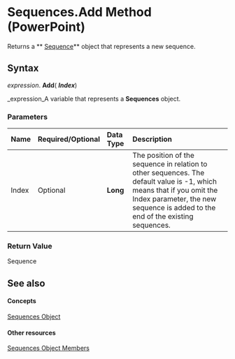 
# Sequences.Add Method (PowerPoint)

Returns a  ** [Sequence](37a5224f-2461-b575-acb6-6905bbb5136d.md)** object that represents a new sequence.


## Syntax

 _expression_. **Add**( **_Index_**)

 _expression_A variable that represents a  **Sequences** object.


### Parameters



|**Name**|**Required/Optional**|**Data Type**|**Description**|
|:-----|:-----|:-----|:-----|
|Index|Optional| **Long**|The position of the sequence in relation to other sequences. The default value is -1, which means that if you omit the Index parameter, the new sequence is added to the end of the existing sequences.|

### Return Value

Sequence


## See also


#### Concepts


 [Sequences Object](7650703c-9072-6867-6367-4496b067aa8e.md)
#### Other resources


 [Sequences Object Members](709077eb-c21e-9d31-7958-b898c268f4cb.md)
